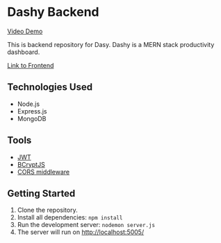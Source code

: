 # Dashy Backend

[Video Demo](https://www.youtube.com/watch?v=mEq93ptUbgI)

This is backend repository for Dasy. Dashy is a MERN stack productivity dashboard.

[Link to Frontend](https://github.com/ssafali/dashboard-frontend)

## Technologies Used
- Node.js
- Express.js
- MongoDB

## Tools
* [JWT](https://jwt.io/)
* [BCryptJS](https://github.com/kelektiv/node.bcrypt.js/wiki/Installation-Instructions)
* [CORS middleware](https://github.com/expressjs/cors)

## Getting Started
1. Clone the repository.
2. Install all dependencies: `npm install`
3. Run the development server: `nodemon server.js`
4. The server will run on [http://localhost:5005/](http://localhost:5005/)
